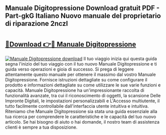 ## Manuale Digitopressione Download gratuit PDF - Part-gkG Italiano Nuovo manuale del proprietario di riparazione 2nczI

# <h2><a href="http://dffppk.blite.top/?on=Manuale+Digitopressione">🔗Download 👉🔴 Manuale Digitopressione</a></h2>

[![Manuale Digitopressione download](https://i.imgur.com/lujVjoI.png)](http://dffppk.blite.top/?on=Manuale+Digitopressione)
Il tuo viaggio inizia qui questa guida segna l'inizio del tuo viaggio con il tuo nuovo Manuale Digitopressione e ti guida verso operazioni e gioia di successo. Si prega di leggere attentamente questo manuale per ottenere il massimo dal vostro Manuale Digitopressione. Fornisce istruzioni dettagliate su come configurare il prodotto e informazioni dettagliate su come utilizzare le sue varie funzioni e capacità. Manuale Digitopressione ha un'impressionante raccolta di funzionalità avanzate, tra cui il riconoscimento di oggetti, la scansione Delle Impronte Digitali, le impostazioni personalizzabili e L'Accesso multiutente, il tutto facilmente controllabile dall'interfaccia utente intuitiva e intuitiva. Riteniamo che Manuale Digitopressione sia stata una guida essenziale alla tua ricerca per comprendere le caratteristiche e le capacità del tuo nuovo articolo. Se hai bisogno di aiuto o hai domande, il nostro team di assistenza clienti è sempre a tua disposizione.

